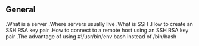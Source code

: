 ## General
.What is a server
.Where servers usually live
.What is SSH
.How to create an SSH RSA key pair
.How to connect to a remote host using an SSH RSA key pair
.The advantage of using #!/usr/bin/env bash instead of /bin/bash
